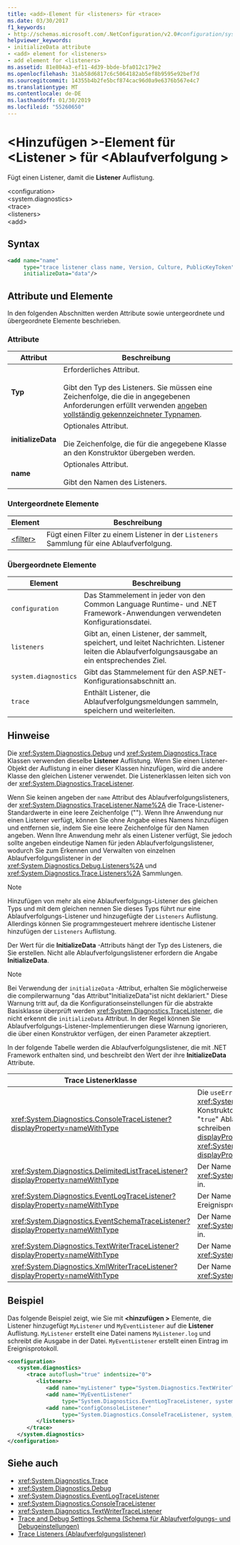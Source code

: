 ```yaml
---
title: <add>-Element für <listeners> für <trace>
ms.date: 03/30/2017
f1_keywords:
- http://schemas.microsoft.com/.NetConfiguration/v2.0#configuration/system.diagnostics/trace/listeners/add
helpviewer_keywords:
- initializeData attribute
- <add> element for <listeners>
- add element for <listeners>
ms.assetid: 81e804a3-ef11-4d39-bbde-bfa012c179e2
ms.openlocfilehash: 31ab58d6817c6c5064182ab5ef8b9595e92bef7d
ms.sourcegitcommit: 14355b4b2fe5bcf874cac96d0a9e6376b567e4c7
ms.translationtype: MT
ms.contentlocale: de-DE
ms.lasthandoff: 01/30/2019
ms.locfileid: "55260650"
---
```

# <a name="add-element-for-listeners-for-trace"></a>\<Hinzufügen >-Element für \<Listener > für \<Ablaufverfolgung >
Fügt einen Listener, damit die **Listener** Auflistung.  
  
 \<configuration>  
\<system.diagnostics>  
\<trace>  
\<listeners>  
\<add>  
  
## <a name="syntax"></a>Syntax  
  
```xml  
<add name="name"   
     type="trace listener class name, Version, Culture, PublicKeyToken"  
     initializeData="data"/>  
```  
  
## <a name="attributes-and-elements"></a>Attribute und Elemente  
 In den folgenden Abschnitten werden Attribute sowie untergeordnete und übergeordnete Elemente beschrieben.  
  
### <a name="attributes"></a>Attribute  
  
|Attribut|Beschreibung|  
|---------------|-----------------|  
|**Typ**|Erforderliches Attribut.<br /><br /> Gibt den Typ des Listeners. Sie müssen eine Zeichenfolge, die die in angegebenen Anforderungen erfüllt verwenden [angeben vollständig gekennzeichneter Typnamen](../../../../../docs/framework/reflection-and-codedom/specifying-fully-qualified-type-names.md).|  
|**initializeData**|Optionales Attribut.<br /><br /> Die Zeichenfolge, die für die angegebene Klasse an den Konstruktor übergeben werden.|  
|**name**|Optionales Attribut.<br /><br /> Gibt den Namen des Listeners.|  
  
### <a name="child-elements"></a>Untergeordnete Elemente  
  
|Element|Beschreibung|  
|-------------|-----------------|  
|[\<filter>](../../../../../docs/framework/configure-apps/file-schema/trace-debug/filter-element-for-add-for-listeners-for-trace.md)|Fügt einen Filter zu einem Listener in der `Listeners` Sammlung für eine Ablaufverfolgung.|  
  
### <a name="parent-elements"></a>Übergeordnete Elemente  
  
|Element|Beschreibung|  
|-------------|-----------------|  
|`configuration`|Das Stammelement in jeder von den Common Language Runtime- und .NET Framework-Anwendungen verwendeten Konfigurationsdatei.|  
|`listeners`|Gibt an, einen Listener, der sammelt, speichert, und leitet Nachrichten. Listener leiten die Ablaufverfolgungsausgabe an ein entsprechendes Ziel.|  
|`system.diagnostics`|Gibt das Stammelement für den ASP.NET-Konfigurationsabschnitt an.|  
|`trace`|Enthält Listener, die Ablaufverfolgungsmeldungen sammeln, speichern und weiterleiten.|  
  
## <a name="remarks"></a>Hinweise  
 Die <xref:System.Diagnostics.Debug> und <xref:System.Diagnostics.Trace> Klassen verwenden dieselbe **Listener** Auflistung. Wenn Sie einen Listener-Objekt der Auflistung in einer dieser Klassen hinzufügen, wird die andere Klasse den gleichen Listener verwendet. Die Listenerklassen leiten sich von der <xref:System.Diagnostics.TraceListener>.  
  
 Wenn Sie keinen angeben der `name` Attribut des Ablaufverfolgungslisteners, der <xref:System.Diagnostics.TraceListener.Name%2A> die Trace-Listener-Standardwerte in eine leere Zeichenfolge (""). Wenn Ihre Anwendung nur einen Listener verfügt, können Sie ohne Angabe eines Namens hinzufügen und entfernen sie, indem Sie eine leere Zeichenfolge für den Namen angeben. Wenn Ihre Anwendung mehr als einen Listener verfügt, Sie jedoch sollte angeben eindeutige Namen für jeden Ablaufverfolgungslistener, wodurch Sie zum Erkennen und Verwalten von einzelnen Ablaufverfolgungslistener in der <xref:System.Diagnostics.Debug.Listeners%2A> und <xref:System.Diagnostics.Trace.Listeners%2A> Sammlungen.  
  
> [!NOTE]
>  Hinzufügen von mehr als eine Ablaufverfolgungs-Listener des gleichen Typs und mit dem gleichen nennen Sie dieses Typs führt nur eine Ablaufverfolgungs-Listener und hinzugefügte der `Listeners` Auflistung. Allerdings können Sie programmgesteuert mehrere identische Listener hinzufügen der `Listeners` Auflistung.  
  
 Der Wert für die **InitializeData** -Attributs hängt der Typ des Listeners, die Sie erstellen. Nicht alle Ablaufverfolgungslistener erfordern die Angabe **InitializeData**.  
  
> [!NOTE]
>  Bei Verwendung der `initializeData` -Attribut, erhalten Sie möglicherweise die compilerwarnung "das Attribut"InitializeData"ist nicht deklariert." Diese Warnung tritt auf, da die Konfigurationseinstellungen für die abstrakte Basisklasse überprüft werden <xref:System.Diagnostics.TraceListener>, die nicht erkennt die `initializeData` Attribut. In der Regel können Sie Ablaufverfolgungs-Listener-Implementierungen diese Warnung ignorieren, die über einen Konstruktor verfügen, der einen Parameter akzeptiert.  
  
 In der folgende Tabelle werden die Ablaufverfolgungslistener, die mit .NET Framework enthalten sind, und beschreibt den Wert der ihre **InitializeData** Attribute.  
  
|Trace Listenerklasse|InitializeData-Attributwert|  
|--------------------------|------------------------------------|  
|<xref:System.Diagnostics.ConsoleTraceListener?displayProperty=nameWithType>|Die `useErrorStream` Wert für die <xref:System.Diagnostics.ConsoleTraceListener.%23ctor%2A> Konstruktor.  Legen Sie die `initializeData` -Attribut auf "`true`" Ablaufverfolgungs- und Debugeinstellungen schreiben die Ausgabe <xref:System.Console.Error%2A?displayProperty=nameWithType>; "`false`" zum Schreiben in <xref:System.Console.Out%2A?displayProperty=nameWithType>.|  
|<xref:System.Diagnostics.DelimitedListTraceListener?displayProperty=nameWithType>|Der Name der Datei die <xref:System.Diagnostics.DelimitedListTraceListener> schreibt in.|  
|<xref:System.Diagnostics.EventLogTraceListener?displayProperty=nameWithType>|Der Name des Namens einer vorhandenen Ereignisprotokollquelle.|  
|<xref:System.Diagnostics.EventSchemaTraceListener?displayProperty=nameWithType>|Der Name der Datei, die die <xref:System.Diagnostics.EventSchemaTraceListener> schreibt in.|  
|<xref:System.Diagnostics.TextWriterTraceListener?displayProperty=nameWithType>|Der Name der Datei, die die <xref:System.Diagnostics.TextWriterTraceListener> schreibt in.|  
|<xref:System.Diagnostics.XmlWriterTraceListener?displayProperty=nameWithType>|Der Name der Datei, die die <xref:System.Diagnostics.XmlWriterTraceListener> schreibt in.|  
  
## <a name="example"></a>Beispiel  
 Das folgende Beispiel zeigt, wie Sie mit  **\<hinzufügen >** Elemente, die Listener hinzugefügt `MyListener` und `MyEventListener` auf die **Listener** Auflistung. `MyListener` erstellt eine Datei namens `MyListener.log` und schreibt die Ausgabe in der Datei. `MyEventListener` erstellt einen Eintrag im Ereignisprotokoll.  
  
```xml  
<configuration>  
   <system.diagnostics>  
      <trace autoflush="true" indentsize="0">  
         <listeners>  
            <add name="myListener" type="System.Diagnostics.TextWriterTraceListener, system, version=1.0.3300.0, Culture=neutral, PublicKeyToken=b77a5c561934e089" initializeData="c:\myListener.log" />  
            <add name="MyEventListener"  
                 type="System.Diagnostics.EventLogTraceListener, system, version=1.0.3300.0, Culture=neutral, PublicKeyToken=b77a5c561934e089"                 initializeData="MyConfigEventLog"/>  
            <add name="configConsoleListener"  
                 type="System.Diagnostics.ConsoleTraceListener, system, version=1.0.3300.0, Culture=neutral, PublicKeyToken=b77a5c561934e089"/>  
         </listeners>  
      </trace>  
   </system.diagnostics>  
</configuration>  
```  
  
## <a name="see-also"></a>Siehe auch
- <xref:System.Diagnostics.Trace>
- <xref:System.Diagnostics.Debug>
- <xref:System.Diagnostics.EventLogTraceListener>
- <xref:System.Diagnostics.ConsoleTraceListener>
- <xref:System.Diagnostics.TextWriterTraceListener>
- [Trace and Debug Settings Schema (Schema für Ablaufverfolgungs- und Debugeinstellungen)](../../../../../docs/framework/configure-apps/file-schema/trace-debug/index.md)
- [Trace Listeners (Ablaufverfolgungslistener)](../../../../../docs/framework/debug-trace-profile/trace-listeners.md)
